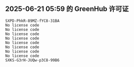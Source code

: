 ## 2025-06-21 05:59 的 GreenHub 许可证
```
SXPD-PhkR-89MZ-fYC8-31BA
No license code
No license code
No license code
No license code
No license code
No license code
No license code
No license code
SXKS-G3rH-JUQw-p3C8-99B6
```
